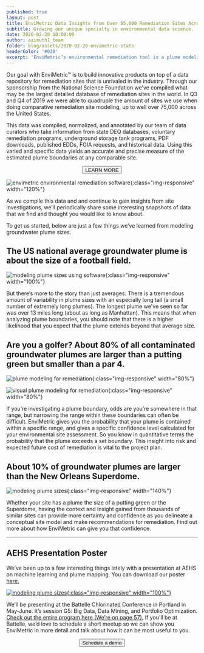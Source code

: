 ```yaml
---
published: true
layout: post
title: EnviMetric Data Insights from Over 85,000 Remediation Sites Across the United States
subtitle: Growing our unique specialty in environmental data science.
date: 2020-02-20 10:00:00
author: azimuth1_team
folder: blog/assets/2020-02-20-envimetric-stats
headerColor: '#030'
excerpt: 'EnviMetric’s environmental remediation tool is a plume modeling software that analyzes data from over 85,000 sites across the United States to help Project Managers understand plume boundaries. We’ve compiled a snapshot of the types of data we’ve aggregated in this blog post.'
---
```

Our goal with EnviMetric™ is to build innovative products on top of a data repository for remediation sites that is unrivaled in the industry. Through our sponsorship from the National Science Foundation we’ve compiled what may be the largest detailed database of remediation sites in the world. In Q3 and Q4 of 2019 we were able to quadruple the amount of sites we use when doing comparative remediation site modeling, up to well over 75,000 across the United States.

This data was compiled, normalized, and annotated by our team of data curators who take information from state DEQ databases, voluntary remediation programs, underground storage tank programs, PDF downloads, published EDDs, FOIA requests, and historical data.  Using this varied and specific data yields an accurate and precise measure of the estimated plume boundaries at any comparable site.
<p><center><a href="http://info.azimuth1.com/envimetric"><button type="button" class="btn btn-info">LEARN MORE</button></a>
</center></p>


![envimetric environmental remediation software]({{site.baseurl}}/{{page.folder}}/data_growth.png){:class="img-responsive" width="120%"}

As we compile this data and and continue to gain insights from site investigations, we’ll periodically share some interesting snapshots of data that we find and thought you would like to know about.

To get us started, below are just a few things we’ve learned from modeling groundwater plume sizes.

## The US national average groundwater plume is about the size of a football field.

![modeling plume sizes using software]({{site.baseurl}}/{{page.folder}}/football_field.jpg){:class="img-responsive" width="100%"}

But there’s more to the story than just averages.  There is a tremendous amount of variability in plume sizes with an especially long tail (a small number of extremely long plumes).  The longest plume we've seen so far was over 13 miles long (about as long as Manhattan). This means that when analyzing plume boundaries, you should note that there is a higher likelihood that you expect that the plume extends beyond that average size.

## Are you a golfer?  About 80% of all contaminated groundwater plumes are larger than a putting green but smaller than a par 4.

![plume modeling for remediation]({{site.baseurl}}/{{page.folder}}/golf_green.jpg){:class="img-responsive" width="80%"}

![visual plume modeling for remediation]({{site.baseurl}}/{{page.folder}}/par_four.jpg){:class="img-responsive" width="80%"}

If you’re investigating a plume boundary, odds are you’re somewhere in that range, but narrowing the range within these boundaries can often be difficult. EnviMetric gives you the probability that your plume is contained within a specific range, and gives a specific confidence level calculated for your environmental site assessment.  So you know in quantitative terms the probability that the plume exceeds a set boundary.  This insight into risk and expected future cost of remediation is vital to the project plan.

## About 10% of groundwater plumes are larger than the New Orleans Superdome.
![modeling plume sizes]({{site.baseurl}}/{{page.folder}}/superdome.jpg){:class="img-responsive" width="140%"}

Whether your site has a plume the size of a putting green or the Superdome, having the context and insight gained from thousands of similar sites can provide more certainty and confidence as you delineate a conceptual site model and make recommendations for remediation.  Find out more about how EnviMetric can give you that confidence.


----

## AEHS Presentation Poster

We’ve been up to a few interesting things lately with a presentation at AEHS on machine learning and plume mapping. You can download our poster <a href="{{site.baseurl}}/{{page.folder}}/envimetric_poster.png">here.

![modeling plume sizes]({{site.baseurl}}/{{page.folder}}/envimetric_poster.png){:class="img-responsive" width="100%"}</a>

We’ll be presenting at the Battelle Chlorinated Conference in Portland in May-June.  It’s session G5: Big Data, Data Mining, and Portfolio Optimization. <a href="https://www.battelle.org/docs/default-source/newsroom/chlorinated-conference/2020chlor_final-preliminary-program_12-18-19.pdf?sfvrsn=939cdaa1_8">Check out the entire program here (We’re on page 57).</a>  If you’ll be at Battelle, we’d love to schedule a short meetup so we can show you EnviMetric in more detail and talk about how it can be most useful to you.  <p><center><a href="http://calendar.azimuth1.com/anna.harrington"><button type="button" class="btn btn-success">Schedule a demo</button></a>
</center></p>

